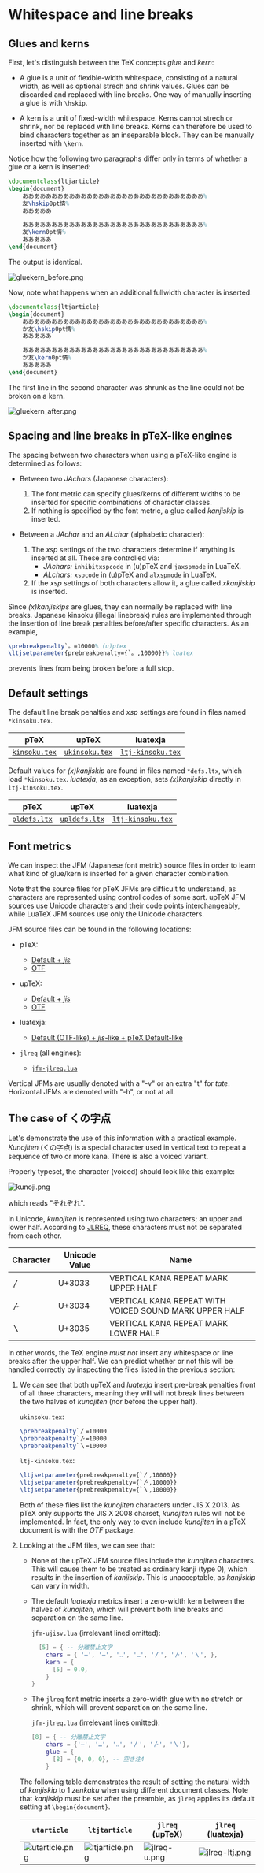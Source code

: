 
# Whitespace and line breaks

## Glues and kerns

First, let's distinguish between the TeX concepts *glue* and *kern*:

- A glue is a unit of flexible-width whitespace, consisting of a natural width, as well as optional strech and shrink values. Glues can be discarded and replaced with line breaks. One way of manually inserting a glue is with `\hskip`.

- A kern is a unit of fixed-width whitespace. Kerns cannot strech or shrink, nor be replaced with line breaks. Kerns can therefore be used to bind characters together as an inseparable block. They can be manually inserted with `\kern`.

Notice how the following two paragraphs differ only in terms of whether a glue or a kern is inserted:

```latex
\documentclass{ltjarticle}
\begin{document}
    あああああああああああああああああああああああああああああああ%
    友\hskip0pt情%
    あああああ

    あああああああああああああああああああああああああああああああ%
    友\kern0pt情%
    あああああ
\end{document}
```

The output is identical.

![gluekern_before.png](img/gluekern_before.png)

Now, note what happens when an additional fullwidth character is inserted:

```latex
\documentclass{ltjarticle}
\begin{document}
    あああああああああああああああああああああああああああああああ%
    か友\hskip0pt情%
    あああああ

    あああああああああああああああああああああああああああああああ%
    か友\kern0pt情%
    あああああ
\end{document}
```

The first line in the second character was shrunk as the line could not be broken on a kern.

![gluekern_after.png](img/gluekern_after.png)

## Spacing and line breaks in pTeX-like engines

The spacing between two characters when using a pTeX-like engine is determined as follows:

- Between two *JAchars* (Japanese characters):
  1. The font metric can specify glues/kerns of different widths to be inserted for specific combinations of character classes.
  2. If nothing is specified by the font metric, a glue called *kanjiskip* is inserted.

- Between a *JAchar* and an *ALchar* (alphabetic character):
  1. The *xsp* settings of the two characters determine if anything is inserted at all. These are controlled via:
      - *JAchars:* `inhibitxspcode` in (u)pTeX and `jaxspmode` in LuaTeX.
      - *ALchars:* `xspcode` in (u)pTeX and `alxspmode` in LuaTeX.
  2. If the *xsp* settings of both characters allow it, a glue called *xkanjiskip* is inserted.

Since *(x)kanjiskips* are glues, they can normally be replaced with line breaks. Japanese kinsoku (illegal linebreak) rules are implemented through the insertion of line break penalties before/after specific characters. As an example,

```latex
\prebreakpenalty`。=10000% (u)ptex
\ltjsetparameter{prebreakpenalty={`。,10000}}% luatex
```

prevents lines from being broken before a full stop.

## Default settings

The default line break penalties and *xsp* settings are found in files named `*kinsoku.tex`.

pTeX | upTeX | luatexja
-----|-------|---------
[`kinsoku.tex`](https://github.com/texjporg/platex/blob/master/kinsoku.tex) | [`ukinsoku.tex`](https://github.com/texjporg/uplatex/blob/master/ukinsoku.tex) | [`ltj-kinsoku.tex`](https://osdn.net/projects/luatex-ja/scm/git/luatexja/blobs/master/src/ltj-kinsoku.tex)

Default values for *(x)kanjiskip* are found in files named `*defs.ltx`, which load `*kinsoku.tex`. *luatexja*, as an exception, sets *(x)kanjiskip* directly in `ltj-kinsoku.tex`.

pTeX | upTeX | luatexja
-----|-------|---------
[`pldefs.ltx`](https://github.com/texjporg/platex/blob/master/pldefs.ltx) | [`upldefs.ltx`](https://github.com/texjporg/uplatex/blob/master/upldefs.ltx) | [`ltj-kinsoku.tex`](https://osdn.net/projects/luatex-ja/scm/git/luatexja/blobs/master/src/ltj-kinsoku.tex)

## Font metrics

We can inspect the JFM (Japanese font metric) source files in order to learn what kind of glue/kern is inserted for a given character combination.

Note that the source files for pTeX JFMs are difficult to understand, as characters are represented using control codes of some sort. upTeX JFM sources use Unicode characters and their code points interchangeably, while LuaTeX JFM sources use only the Unicode characters.

JFM source files can be found in the following locations:

- pTeX:
  - [Default + *jis*](https://github.com/texjporg/ptex-fonts/tree/master/source)
  - [OTF](https://github.com/texjporg/japanese-otf-mirror/tree/master/japanese-otf/basepl)

- upTeX:
  - [Default + *jis*](https://github.com/texjporg/uptex-fonts/tree/master/00uptex-0.30/source)
  - [OTF](https://github.com/texjporg/japanese-otf-mirror/tree/master/japanese-otf-uptex/basepl)

- luatexja:
  - [Default (OTF-like) + *jis*-like + pTeX Default-like](https://osdn.net/projects/luatex-ja/scm/git/luatexja/tree/master/src/)

- `jlreq` (all engines):
  - [`jfm-jlreq.lua`](https://github.com/abenori/jlreq/blob/master/jfm-jlreq.lua)

Vertical JFMs are usually denoted with a "-v" or an extra "t" for *tate*. Horizontal JFMs are denoted with "-h", or not at all.

## The case of くの字点

Let's demonstrate the use of this information with a practical example. *Kunojiten* (くの字点) is a special character used in vertical text to repeat a sequence of two or more kana. There is also a voiced variant.

Properly typeset, the character (voiced) should look like this example:

![kunoji.png](img/kunoji.png)

which reads "それぞれ".

In Unicode, *kunojiten* is represented using two characters; an upper and lower half. According to [JLREQ](https://www.w3.org/TR/jlreq/#cl-08), these characters must not be separated from each other.

Character | Unicode Value | Name
----------|----------------|-----
〳        | U+3033 | VERTICAL KANA REPEAT MARK UPPER HALF
〴        | U+3034 | VERTICAL KANA REPEAT WITH VOICED SOUND MARK UPPER HALF
〵        | U+3035 | VERTICAL KANA REPEAT MARK LOWER HALF

In other words, the TeX engine *must not* insert any whitespace or line breaks after the upper half. We can predict whether or not this will be handled correctly by inspecting the files listed in the previous section:

1. We can see that both upTeX and *luatexja* insert pre-break penalties front of all three characters, meaning they will will not break lines between the two halves of *kunojiten* (nor before the upper half).

    `ukinsoku.tex`:

    ```latex
    \prebreakpenalty`〳=10000
    \prebreakpenalty`〴=10000
    \prebreakpenalty`〵=10000
    ```

    `ltj-kinsoku.tex`:

    ```latex
    \ltjsetparameter{prebreakpenalty={`〳,10000}}
    \ltjsetparameter{prebreakpenalty={`〴,10000}}
    \ltjsetparameter{prebreakpenalty={`〵,10000}}
    ```

    Both of these files list the *kunojiten* characters under JIS X 2013. As pTeX only supports the JIS X 2008 charset, *kunojiten* rules will not be implemented. In fact, the only way to even include *kunojiten* in a pTeX document is with the *OTF* package.

2. Looking at the JFM files, we can see that:

   - None of the upTeX JFM source files include the *kunojiten* characters. This will cause them to be treated as ordinary kanji (type 0), which results in the insertion of *kanjiskip*. This is unacceptable, as *kanjiskip* can vary in width.

   - The default *luatexja* metrics insert a zero-width kern between the halves of *kunojiten*, which will prevent both line breaks and separation on the same line.

      `jfm-ujisv.lua` (irrelevant lined omitted):

      ```lua
        [5] = { -- 分離禁止文字
          chars = { '—', '―', '‥', '…', '〳', '〴', '〵', },
          kern = {
            [5] = 0.0,
          }
      }
      ```

   - The `jlreq` font metric inserts a zero-width glue with no stretch or shrink, which will prevent separation on the same line.

      `jfm-jlreq.lua` (irrelevant lines omitted):

      ```lua
      [8] = { -- 分離禁止文字
          chars = {'—', '…', '‥', '〳', '〴', '〵'},
          glue = {
            [8] = {0, 0, 0}, -- 空き注4
          }
      ```

    The following table demonstrates the result of setting the natural width of *kanjiskip* to 1 *zenkaku* when using different document classes. Note that *kanjiskip* must be set after the preamble, as `jlreq` applies its default setting at `\begin{document}`.

    `utarticle` | `ltjtarticle` | `jlreq` (upTeX) | `jlreq` (luatexja)
    ------------|---------------|-----------------|-------------------
    ![utarticle.png](img/utarticle.png) | ![ltjarticle.png](img/ltjtarticle.png) | ![jlreq-u.png](img/jlreq-u.png) | ![jlreq-ltj.png](img/jlreq-ltj.png)

